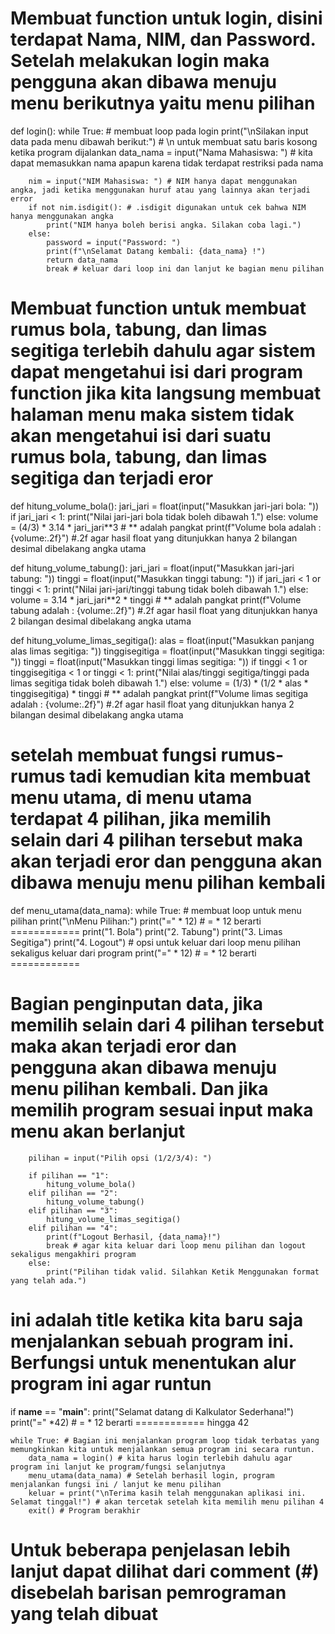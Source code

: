 # Membuat function untuk login, disini terdapat Nama, NIM, dan Password. Setelah melakukan login maka pengguna akan dibawa menuju menu berikutnya yaitu menu pilihan
def login():
    while True: # membuat loop pada login
        print("\nSilakan input data pada menu dibawah berikut:") # \n untuk membuat satu baris kosong ketika program dijalankan
        data_nama = input("Nama Mahasiswa: ") # kita dapat memasukkan nama apapun karena tidak terdapat restriksi pada nama
        
        nim = input("NIM Mahasiswa: ") # NIM hanya dapat menggunakan angka, jadi ketika menggunakan huruf atau yang lainnya akan terjadi error
        if not nim.isdigit(): # .isdigit digunakan untuk cek bahwa NIM hanya menggunakan angka
            print("NIM hanya boleh berisi angka. Silakan coba lagi.")
        else:
            password = input("Password: ")
            print(f"\nSelamat Datang kembali: {data_nama} !")
            return data_nama
            break # keluar dari loop ini dan lanjut ke bagian menu pilihan

# Membuat function untuk membuat rumus bola, tabung, dan limas segitiga terlebih dahulu agar sistem dapat mengetahui isi dari program function jika kita langsung membuat halaman menu maka sistem tidak akan mengetahui isi dari suatu rumus bola, tabung, dan limas segitiga dan terjadi eror

def hitung_volume_bola():
    jari_jari = float(input("Masukkan jari-jari bola: "))
    if jari_jari < 1:
        print("Nilai jari-jari bola tidak boleh dibawah 1.")
    else:
        volume = (4/3) * 3.14 * jari_jari**3 # ** adalah pangkat
        print(f"Volume bola adalah : {volume:.2f}") #.2f agar hasil float yang ditunjukkan hanya 2 bilangan desimal dibelakang angka utama

def hitung_volume_tabung():
    jari_jari = float(input("Masukkan jari-jari tabung: "))
    tinggi = float(input("Masukkan tinggi tabung: "))
    if jari_jari < 1 or tinggi < 1:
        print("Nilai jari-jari/tinggi tabung tidak boleh dibawah 1.")
    else:
        volume = 3.14 * jari_jari**2 * tinggi  # ** adalah pangkat
        print(f"Volume tabung adalah : {volume:.2f}") #.2f agar hasil float yang ditunjukkan hanya 2 bilangan desimal dibelakang angka utama

def hitung_volume_limas_segitiga():
    alas = float(input("Masukkan panjang alas limas segitiga: "))
    tinggisegitiga = float(input("Masukkan tinggi segitiga: "))
    tinggi = float(input("Masukkan tinggi limas segitiga: "))
    if tinggi < 1 or tinggisegitiga < 1 or tinggi < 1:
        print("Nilai alas/tinggi segitiga/tinggi pada limas segitiga tidak boleh dibawah 1.")
    else:
        volume = (1/3) * (1/2 * alas * tinggisegitiga) * tinggi  # ** adalah pangkat
        print(f"Volume limas segitiga adalah : {volume:.2f}") #.2f agar hasil float yang ditunjukkan hanya 2 bilangan desimal dibelakang angka utama

# setelah membuat fungsi rumus-rumus tadi kemudian kita membuat menu utama, di menu utama terdapat 4 pilihan, jika memilih selain dari 4 pilihan tersebut maka akan terjadi eror dan pengguna akan dibawa menuju menu pilihan kembali
def menu_utama(data_nama):
    while True: # membuat loop untuk menu pilihan
        print("\nMenu Pilihan:")
        print("=" * 12) # = * 12 berarti ============
        print("1. Bola")
        print("2. Tabung")
        print("3. Limas Segitiga")
        print("4. Logout") # opsi untuk keluar dari loop menu pilihan sekaligus keluar dari program
        print("=" * 12) # = * 12 berarti ============

# Bagian penginputan data, jika memilih selain dari 4 pilihan tersebut maka akan terjadi eror dan pengguna akan dibawa menuju menu pilihan kembali. Dan jika memilih program sesuai input maka menu akan berlanjut
        pilihan = input("Pilih opsi (1/2/3/4): ")

        if pilihan == "1":
            hitung_volume_bola()
        elif pilihan == "2":
            hitung_volume_tabung()
        elif pilihan == "3":
            hitung_volume_limas_segitiga()
        elif pilihan == "4":
            print(f"Logout Berhasil, {data_nama}!")
            break # agar kita keluar dari loop menu pilihan dan logout sekaligus mengakhiri program
        else:
            print("Pilihan tidak valid. Silahkan Ketik Menggunakan format yang telah ada.")

# ini adalah title ketika kita baru saja menjalankan sebuah program ini. Berfungsi untuk menentukan alur program ini agar runtun
if __name__ == "__main__":
    print("Selamat datang di Kalkulator Sederhana!")
    print("=" *42) # = * 12 berarti ============ hingga 42

    while True: # Bagian ini menjalankan program loop tidak terbatas yang memungkinkan kita untuk menjalankan semua program ini secara runtun.
        data_nama = login() # kita harus login terlebih dahulu agar program ini lanjut ke program/fungsi selanjutnya
        menu_utama(data_nama) # Setelah berhasil login, program menjalankan fungsi ini / lanjut ke menu pilihan 
        keluar = print("\nTerima kasih telah menggunakan aplikasi ini. Selamat tinggal!") # akan tercetak setelah kita memilih menu pilihan 4
        exit() # Program berakhir

# Untuk beberapa penjelasan lebih lanjut dapat dilihat dari comment (#) disebelah barisan pemrograman yang telah dibuat

